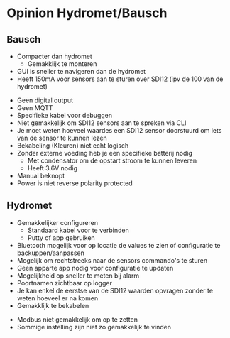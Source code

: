 # Opinion Hydromet/Bausch


## Bausch

+ Compacter dan hydromet
  + Gemakklijk te monteren
+ GUI is sneller te navigeren dan de hydromet
+ Heeft 150mA voor sensors aan te sturen over SDI12 (ipv de 100 van de hydromet)


- Geen digital output
- Geen MQTT
- Specifieke kabel voor debuggen
- Niet gemakkelijk om SDI12 sensors aan te spreken via CLI
- Je moet weten hoeveel waardes een SDI12 sensor doorstuurd om iets van de sensor te kunnen lezen
- Bekabeling (Kleuren) niet echt logisch 
- Zonder externe voeding heb je een specifieke batterij nodig
  - Met condensator om de opstart stroom te kunnen leveren
  - Heeft 3.6V nodig
- Manual beknopt
- Power is niet reverse polarity protected

## Hydromet

+ Gemakkelijker configureren
  + Standaard kabel voor te verbinden
  + Putty of app gebruiken
+ Bluetooth mogelijk voor op locatie de values te zien of configuratie te backuppen/aanpassen
+ Mogelijk om rechtstreeks naar de sensors commando's te sturen
+ Geen apparte app nodig voor configuratie te updaten
+ Mogelijkheid op sneller te meten bij alarm
+ Poortnamen zichtbaar op logger
+ Je kan enkel de eerstse van de SDI12 waarden opvragen zonder te weten hoeveel er na komen
+ Gemakklijk te bekabelen


- Modbus niet gemakkelijk om op te zetten
- Sommige instelling zijn niet zo gemakkelijk te vinden
    
